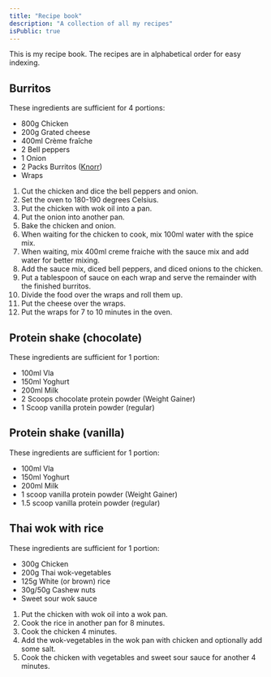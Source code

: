 ```yaml
---
title: "Recipe book"
description: "A collection of all my recipes"
isPublic: true
---
```


This is my recipe book. The recipes are in alphabetical order for easy
indexing.

## Burritos
These ingredients are sufficient for 4 portions:

* 800g Chicken
* 200g Grated cheese
* 400ml Crème fraîche
* 2 Bell peppers
* 1 Onion
* 2 Packs Burritos ([Knorr](https://www.knorr.com/nl/p/mexicaanse-burritos.html/08710522848425))
* Wraps

1.  Cut the chicken and dice the bell peppers and onion.
2.  Set the oven to 180-190 degrees Celsius.
3.  Put the chicken with wok oil into a pan.
4.  Put the onion into another pan.
5.  Bake the chicken and onion.
6.  When waiting for the chicken to cook, mix 100ml water with the spice
    mix.
7.  When waiting, mix 400ml creme fraiche with the sauce mix and add
    water for better mixing.
8.  Add the sauce mix, diced bell peppers, and diced onions to the
    chicken.
9.  Put a tablespoon of sauce on each wrap and serve the remainder with
    the finished burritos.
10. Divide the food over the wraps and roll them up.
11. Put the cheese over the wraps.
12. Put the wraps for 7 to 10 minutes in the oven.

## Protein shake (chocolate)
These ingredients are sufficient for 1 portion:

* 100ml Vla
* 150ml Yoghurt
* 200ml Milk
* 2 Scoops chocolate protein powder (Weight Gainer)
* 1 Scoop vanilla protein powder (regular)

## Protein shake (vanilla)
These ingredients are sufficient for 1 portion:

* 100ml Vla
* 150ml Yoghurt
* 200ml Milk
* 1 scoop vanilla protein powder (Weight Gainer)
* 1.5 scoop vanilla protein powder (regular)

## Thai wok with rice
These ingredients are sufficient for 1 portion:
* 300g Chicken
* 200g Thai wok-vegetables
* 125g White (or brown) rice
* 30g/50g Cashew nuts
* Sweet sour wok sauce

1. Put the chicken with wok oil into a wok pan.
2. Cook the rice in another pan for 8 minutes.
3. Cook the chicken 4 minutes.
4. Add the wok-vegetables in the wok pan with chicken and optionally add some
   salt.
5. Cook the chicken with vegetables and sweet sour sauce for another 4 minutes.
